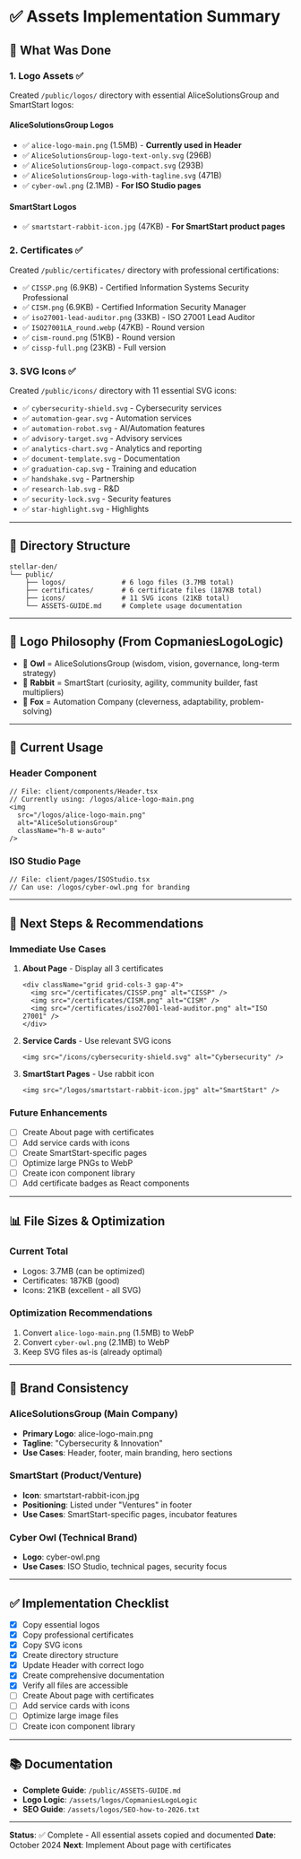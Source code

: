# ✅ Assets Implementation Summary

## 🎯 What Was Done

### 1. **Logo Assets** ✅
Created `/public/logos/` directory with essential AliceSolutionsGroup and SmartStart logos:

#### AliceSolutionsGroup Logos
- ✅ `alice-logo-main.png` (1.5MB) - **Currently used in Header**
- ✅ `AliceSolutionsGroup-logo-text-only.svg` (296B)
- ✅ `AliceSolutionsGroup-logo-compact.svg` (293B)
- ✅ `AliceSolutionsGroup-logo-with-tagline.svg` (471B)
- ✅ `cyber-owl.png` (2.1MB) - **For ISO Studio pages**

#### SmartStart Logos
- ✅ `smartstart-rabbit-icon.jpg` (47KB) - **For SmartStart product pages**

### 2. **Certificates** ✅
Created `/public/certificates/` directory with professional certifications:

- ✅ `CISSP.png` (6.9KB) - Certified Information Systems Security Professional
- ✅ `CISM.png` (6.9KB) - Certified Information Security Manager
- ✅ `iso27001-lead-auditor.png` (33KB) - ISO 27001 Lead Auditor
- ✅ `ISO27001LA_round.webp` (47KB) - Round version
- ✅ `cism-round.png` (51KB) - Round version
- ✅ `cissp-full.png` (23KB) - Full version

### 3. **SVG Icons** ✅
Created `/public/icons/` directory with 11 essential SVG icons:

- ✅ `cybersecurity-shield.svg` - Cybersecurity services
- ✅ `automation-gear.svg` - Automation services
- ✅ `automation-robot.svg` - AI/Automation features
- ✅ `advisory-target.svg` - Advisory services
- ✅ `analytics-chart.svg` - Analytics and reporting
- ✅ `document-template.svg` - Documentation
- ✅ `graduation-cap.svg` - Training and education
- ✅ `handshake.svg` - Partnership
- ✅ `research-lab.svg` - R&D
- ✅ `security-lock.svg` - Security features
- ✅ `star-highlight.svg` - Highlights

---

## 📂 Directory Structure

```
stellar-den/
└── public/
    ├── logos/              # 6 logo files (3.7MB total)
    ├── certificates/       # 6 certificate files (187KB total)
    ├── icons/              # 11 SVG icons (21KB total)
    └── ASSETS-GUIDE.md     # Complete usage documentation
```

---

## 🎨 Logo Philosophy (From CopmaniesLogoLogic)

- 🦉 **Owl** = AliceSolutionsGroup (wisdom, vision, governance, long-term strategy)
- 🐇 **Rabbit** = SmartStart (curiosity, agility, community builder, fast multipliers)
- 🦊 **Fox** = Automation Company (cleverness, adaptability, problem-solving)

---

## 🔧 Current Usage

### Header Component
```tsx
// File: client/components/Header.tsx
// Currently using: /logos/alice-logo-main.png
<img 
  src="/logos/alice-logo-main.png" 
  alt="AliceSolutionsGroup"
  className="h-8 w-auto"
/>
```

### ISO Studio Page
```tsx
// File: client/pages/ISOStudio.tsx
// Can use: /logos/cyber-owl.png for branding
```

---

## 📝 Next Steps & Recommendations

### Immediate Use Cases

1. **About Page** - Display all 3 certificates
   ```tsx
   <div className="grid grid-cols-3 gap-4">
     <img src="/certificates/CISSP.png" alt="CISSP" />
     <img src="/certificates/CISM.png" alt="CISM" />
     <img src="/certificates/iso27001-lead-auditor.png" alt="ISO 27001" />
   </div>
   ```

2. **Service Cards** - Use relevant SVG icons
   ```tsx
   <img src="/icons/cybersecurity-shield.svg" alt="Cybersecurity" />
   ```

3. **SmartStart Pages** - Use rabbit icon
   ```tsx
   <img src="/logos/smartstart-rabbit-icon.jpg" alt="SmartStart" />
   ```

### Future Enhancements

- [ ] Create About page with certificates
- [ ] Add service cards with icons
- [ ] Create SmartStart-specific pages
- [ ] Optimize large PNGs to WebP
- [ ] Create icon component library
- [ ] Add certificate badges as React components

---

## 📊 File Sizes & Optimization

### Current Total
- Logos: 3.7MB (can be optimized)
- Certificates: 187KB (good)
- Icons: 21KB (excellent - all SVG)

### Optimization Recommendations
1. Convert `alice-logo-main.png` (1.5MB) to WebP
2. Convert `cyber-owl.png` (2.1MB) to WebP
3. Keep SVG files as-is (already optimal)

---

## 🎯 Brand Consistency

### AliceSolutionsGroup (Main Company)
- **Primary Logo**: alice-logo-main.png
- **Tagline**: "Cybersecurity & Innovation"
- **Use Cases**: Header, footer, main branding, hero sections

### SmartStart (Product/Venture)
- **Icon**: smartstart-rabbit-icon.jpg
- **Positioning**: Listed under "Ventures" in footer
- **Use Cases**: SmartStart-specific pages, incubator features

### Cyber Owl (Technical Brand)
- **Logo**: cyber-owl.png
- **Use Cases**: ISO Studio, technical pages, security focus

---

## ✅ Implementation Checklist

- [x] Copy essential logos
- [x] Copy professional certificates
- [x] Copy SVG icons
- [x] Create directory structure
- [x] Update Header with correct logo
- [x] Create comprehensive documentation
- [x] Verify all files are accessible
- [ ] Create About page with certificates
- [ ] Add service cards with icons
- [ ] Optimize large image files
- [ ] Create icon component library

---

## 📚 Documentation

- **Complete Guide**: `/public/ASSETS-GUIDE.md`
- **Logo Logic**: `/assets/logos/CopmaniesLogoLogic`
- **SEO Guide**: `/assets/logos/SEO-how-to-2026.txt`

---

**Status**: ✅ Complete - All essential assets copied and documented
**Date**: October 2024
**Next**: Implement About page with certificates

